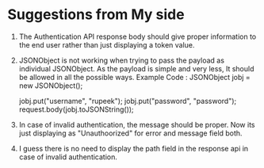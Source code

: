 # Suggestions from My side
1. The Authentication API response body should give proper information to the end user rather than just displaying a token value.
2. JSONObject is not working when trying to pass the payload as individual JSONObject. As the payload is simple and very less, It should be allowed in all the possible ways.
     Example Code : 
	JSONObject jobj = new JSONObject();

	jobj.put("username", "rupeek"); 
	jobj.put("password", "password");
	request.body(jobj.toJSONString());

4. In case of invalid authentication, the message should be proper. Now its just displaying as "Unauthoorized" for error and message field both.
5. I guess there is no need to display the path field in the response api in case of invalid authentication.
